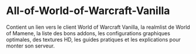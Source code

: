 # All-of-World-of-Warcraft-Vanilla
Contient un lien vers le client World of Warcraft Vanilla, la realmlist de World of Mamene, la liste des bons addons, les configurations graphiques optimales, des textures HD, les guides pratiques et les explications pour monter son serveur.
